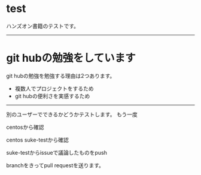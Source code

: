 # test
ハンズオン書籍のテストです。

---
# git hubの勉強をしています
git hubの勉強を勉強する理由は2つあります。
* 複数人でプロジェクトをするため
* git hubの便利さを実感するため

---
別のユーザーでできるかどうかテストします。
もう一度

centosから確認

centos suke-testから確認

suke-testからissueで議論したものをpush

branchをきってpull requestを送ります。
